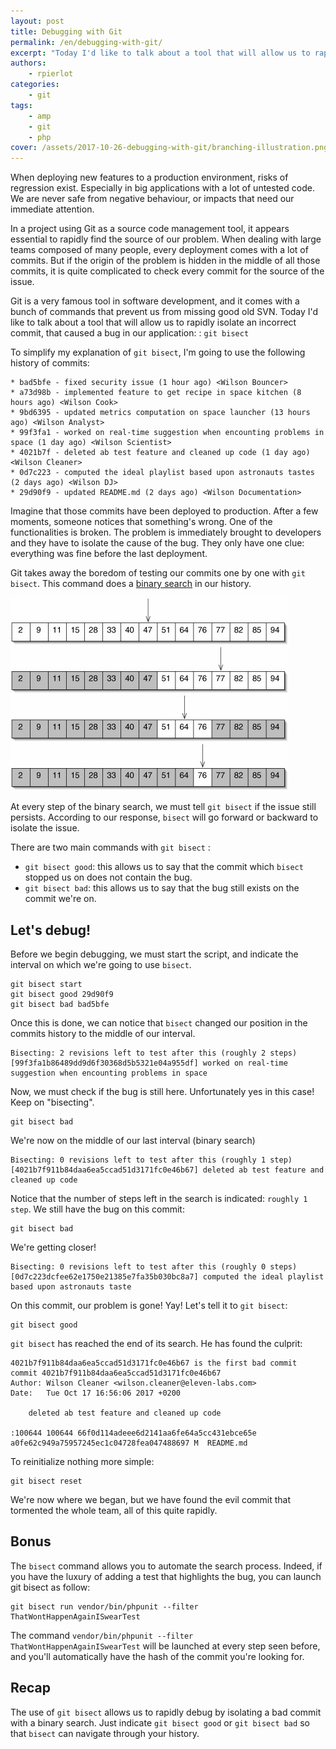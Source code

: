 ```yaml
---
layout: post
title: Debugging with Git
permalink: /en/debugging-with-git/
excerpt: "Today I'd like to talk about a tool that will allow us to rapidly isolate an incorrect commit, that caused a bug in our application: git bisect"
authors:
    - rpierlot
categories:
    - git
tags:
    - amp
    - git
    - php
cover: /assets/2017-10-26-debugging-with-git/branching-illustration.png
---
```


When deploying new features to a production environment, risks of regression exist. Especially in big applications with a lot of untested code. We are never safe from negative behaviour, or impacts that need our immediate attention.

In a project using Git as a source code management tool, it appears essential to rapidly find the source of our problem. 
When dealing with large teams composed of many people, every deployment comes with a lot of commits.
But if the origin of the problem is hidden in the middle of all those commits, it is quite complicated to check every commit for the source of the issue.

Git is a very famous tool in software development, and it comes with a bunch of commands that prevent us from missing good old SVN.
Today I'd like to talk about a tool that will allow us to rapidly isolate an incorrect commit, that caused a bug in our application:  : `git bisect`

To simplify my explanation of `git bisect`, I'm going to use the following history of commits:

```
* bad5bfe - fixed security issue (1 hour ago) <Wilson Bouncer>
* a73d98b - implemented feature to get recipe in space kitchen (8 hours ago) <Wilson Cook>
* 9bd6395 - updated metrics computation on space launcher (13 hours ago) <Wilson Analyst>
* 99f3fa1 - worked on real-time suggestion when encounting problems in space (1 day ago) <Wilson Scientist>
* 4021b7f - deleted ab test feature and cleaned up code (1 day ago) <Wilson Cleaner>
* 0d7c223 - computed the ideal playlist based upon astronauts tastes (2 days ago) <Wilson DJ>
* 29d90f9 - updated README.md (2 days ago) <Wilson Documentation>
```
Imagine that those commits have been deployed to production. After a few moments, someone notices that something's wrong. One of the functionalities is broken.
The problem is immediately brought to developers and they have to isolate the cause of the bug. They only have one clue: everything was fine before the last deployment.
 
Git takes away the boredom of testing our commits one by one with `git bisect`. This command does a [binary search](https://en.wikipedia.org/wiki/Binary_search_algorithm) in our history.

![](/assets/2017-10-26-debugging-with-git/binary_search.jpg)

At every step of the binary search, we must tell `git bisect` if the issue still persists.
According to our response, `bisect` will go forward or backward to isolate the issue.

There are two main commands with `git bisect` :
* `git bisect good`: this allows us to say that the commit which `bisect` stopped us on does not contain the bug.
* `git bisect bad`: this allows us to say that the bug still exists on the commit we're on. 

## Let's debug!

Before we begin debugging, we must start the script, and indicate the interval on which we're going to use `bisect`.

```
git bisect start
git bisect good 29d90f9
git bisect bad bad5bfe
```
Once this is done, we can notice that `bisect` changed our position in the commits history to the middle of our interval.
```
Bisecting: 2 revisions left to test after this (roughly 2 steps)
[99f3fa1b86489dd9d6f30368d5b5321e04a955df] worked on real-time suggestion when encounting problems in space
```
Now, we must check if the bug is still here. Unfortunately yes in this case! 
Keep on "bisecting". 
```
git bisect bad
```
We're now on the middle of our last interval (binary search)
```
Bisecting: 0 revisions left to test after this (roughly 1 step)
[4021b7f911b84daa6ea5ccad51d3171fc0e46b67] deleted ab test feature and cleaned up code
```
Notice that the number of steps left in the search is indicated: `roughly 1 step`. 
We still have the bug on this commit: 
```
git bisect bad
```
We're getting closer! 
```
Bisecting: 0 revisions left to test after this (roughly 0 steps)
[0d7c223dcfee62e1750e21385e7fa35b030bc8a7] computed the ideal playlist based upon astronauts taste
```
On this commit, our problem is gone! Yay! Let's tell it to `git bisect`:
```
git bisect good
```
`git bisect` has reached the end of its search. He has found the culprit: 
```
4021b7f911b84daa6ea5ccad51d3171fc0e46b67 is the first bad commit
commit 4021b7f911b84daa6ea5ccad51d3171fc0e46b67
Author: Wilson Cleaner <wilson.cleaner@eleven-labs.com>
Date:   Tue Oct 17 16:56:06 2017 +0200

    deleted ab test feature and cleaned up code

:100644 100644 66f0d114adeee6d2141aa6fe64a5cc431ebce65e a0fe62c949a75957245ec1c04728fea047488697 M	README.md
```

To reinitialize nothing more simple: 

```
git bisect reset
```
We're now where we began, but we have found the evil commit that tormented the whole team, all of this quite rapidly.

## Bonus

The `bisect` command allows you to automate the search process. 
Indeed, if you have the luxury of adding a test that highlights the bug, you can launch git bisect as follow: 
```
git bisect run vendor/bin/phpunit --filter ThatWontHappenAgainISwearTest
```
The command `vendor/bin/phpunit --filter ThatWontHappenAgainISwearTest` will be launched at every step seen before, and you'll automatically have the hash of the commit you're looking for.

## Recap 

The use of `git bisect` allows us to rapidly debug by isolating a bad commit with a binary search.
Just indicate `git bisect good` or `git bisect bad` so that `bisect` can navigate through your history.

